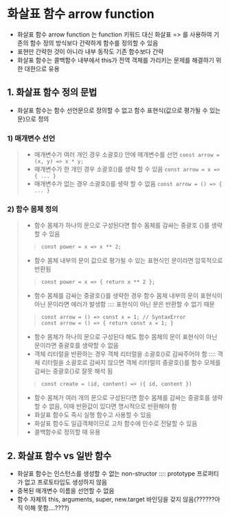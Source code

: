 # 화살표 함수 arrow function
- 화살표 함수 arrow function 는 function 키워드 대신 화살표 => 를 사용하여 기존의 함수 정의 방식보다 간략하게 함수를 정의할 수 있음
- 표현만 간략한 것이 아니라 내부 동작도 기존 함수보다 간략
- 화살표 함수는 콜백함수 내부에서 this가 전역 객체를 가리키는 문제를 해결하기 위한 대한으로 유용

## 1. 화살표 함수 정의 문법
- 화살표 함수는 함수 선언문으로 정의할 수 없고 함수 표현식(값으로 평가될 수 있는 문)으로 정의

### 1) 매개변수 선언
> - 매개변수가 여러 개인 경우 소괄호() 안에 매개변수를 선언 `const arrow = (x, y) => x * y;` <br />
> - 매개변수가 한 개인 경우 소괄호()를 생략 할 수 있음 `const arrow = x => { ... }` <br />
> - 매개변수가 없는 경우 소괄호()를 생략 할 수 없음 `const arrow = () => { ... }` <br />

### 2) 함수 몸체 정의 
> - 함수 몸체가 하나의 문으로 구성된다면 함수 몸체를 감싸는 중괄호 {}를 생략할 수 있음 
>> `const power = x => x ** 2;`<br />
> - 함수 몸체 내부의 문이 값으로 평가될 수 있는 표현식인 문이라면 암묵적으로 반환됨
>> `const power = x => { return x ** 2 };`<br />
> - 함수 몸체를 감싸는 중괄호{}를 생략한 경우 함수 몸체 내부의 문이 표현식이 아닌 문이라면 에러가 발생함 :::: 표현식이 아닌 문은 반환할 수 없기 때문
>> `const arrow = () => const x = 1; // SyntaxError` <br />
>> `const arrow = () => { return const x = 1; }` <br />
> - 함수 몸체가 하나의 문으로 구성된다 해도 함수 몸체의 문이 표현식이 아닌 문이라면 중괄호를 생략할 수 없음 <br />
> - 객체 리터럴을 반환하는 경우 객체 리터럴을 소괄호()로 감싸주어야 함 :::: 객체 리터럴을 소괄호로 감싸지 않으면 객체 리터럴의 중괄호{}를 함수 모체를 감싸는 중괄호{}로 잘못 해석 됨<br />
>> `const create = (id, content) => ({ id, content })`<br />
> - 함수 몸체가 여러 개의 문으로 구성된다면 함수 몸체를 감싸는 중괄호를 생략할 수 없음, 이때 반환값이 있다면 명시적으로 반환해야 함<br />
> - 화살표 함수도 즉시 실행 함수고 사용할 수 있음<br />
> - 화살표 함수도 일급객체이므로 고차 함수에 인수로 전달할 수 있음<br />
> - 콜백함수로 정의할 때 유용<br />

## 2. 화살표 함수 vs 일반 함수
- 화살표 함수는 인스턴스를 생성할 수 없는 non-structor :::: prototype 프로퍼티가 없고 프로토타입도 생성하지 않음
- 중복된 매개변수 이름을 선언할 수 없음
- 함수 자체의 this, arguments, super, new.target 바인딩을 갖지 않음(??????아직 이해 못함....????)
